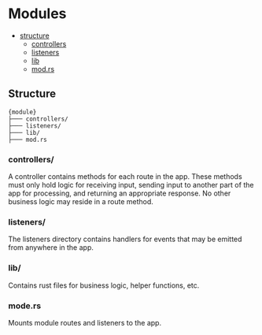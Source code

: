 # Modules

- [structure](#structure)
    - [controllers](#structure-controllers)
    - [listeners](#structure-listeners)
    - [lib](#structure-lib)
    - [mod.rs](#structure-mod)

## Structure
```
{module}
├─── controllers/
├─── listeners/
├─── lib/
├─── mod.rs
```

### controllers/
<a id="#structure-controllers"></a>

A controller contains methods for each route in the app. These methods must only hold logic for receiving input, sending input to another part of the app for processing, and returning an appropriate response. No other business logic may reside in a route method.

### listeners/
<a id="#structure-listeners"></a>

The listeners directory contains handlers for events that may be emitted from anywhere in the app.

### lib/
<a id="#structure-lib"></a>
Contains rust files for business logic, helper functions, etc.

### mode.rs

Mounts module routes and listeners to the app.
